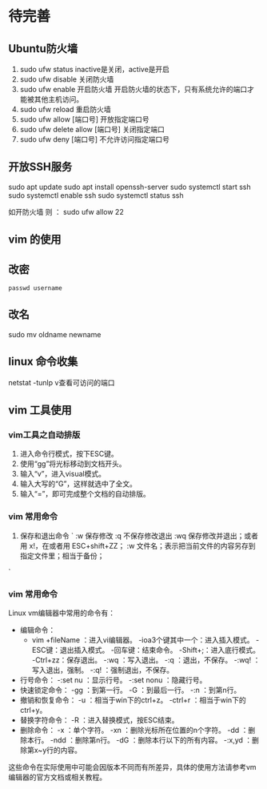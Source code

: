 # 待完善
##  Ubuntu防火墙

1. sudo ufw status   inactive是关闭，active是开启 
2. sudo ufw disable  关闭防火墙
3. sudo ufw enable 开启防火墙 开启防火墙的状态下，只有系统允许的端口才能被其他主机访问。
4. sudo ufw reload 重启防火墙
5. sudo ufw allow [端口号]   开放指定端口号
6. sudo ufw delete allow [端口号]  关闭指定端口
7. sudo ufw deny [端口号] 不允许访问指定端口号 

## 开放SSH服务
sudo apt update
sudo apt install openssh-server
sudo systemctl start ssh
sudo systemctl enable ssh
sudo systemctl status ssh

如开防火墙 则 ：
sudo ufw allow 22

## vim 的使用  


## 改密
    passwd username 
## 改名
sudo mv oldname newname
## linux 命令收集 

netstat  -tunlp  v查看可访问的端口



## vim 工具使用 

### vim工具之自动排版
1. 进入命令行模式，按下ESC键。
2. 使用“gg”将光标移动到文档开头。
3. 输入“v”，进入visual模式。
4. 输入大写的“G”，这样就选中了全文。
5. 输入“=”，即可完成整个文档的自动排版。 

### vim 常用命令 

1. 保存和退出命令
`
:w  保存修改
:q  不保存修改退出
:wq   保存修改并退出；或者用 x!，在或者用 ESC+shift+ZZ；
:w 文件名；表示把当前文件的内容另存到指定文件里；相当于备份；

`

### vim 常用命令 
Linux vm编辑器中常用的命令有：
- 编辑命令：
    - vim +fileName ：进入vi编辑器。
    -ioa3个键其中一个：进入插入模式。
    -ESC键：退出插入模式。
    -回车键：结束命令。
    -Shift+;：进入底行模式。
    -Ctrl+zz：保存退出。
    -:wq ：写入退出。
    -:q ：退出，不保存。
    -:wq! ：写入退出，强制。
    -:q! ：强制退出，不保存。
- 行号命令：
    -:set nu ：显示行号。
    -:set nonu ：隐藏行号。
- 快速锁定命令：
    -gg ：到第一行。
    -G ：到最后一行。
    -:n ：到第n行。
- 撤销和恢复命令：
    -u ：相当于win下的ctrl+z。
    -ctrl+r ：相当于win下的ctrl+y。
- 替换字符命令：
    -R ：进入替换模式，按ESC结束。
- 删除命令：
    -x ：单个字符。
    -xn ：删除光标所在位置的n个字符。
    -dd ：删除本行。
    -ndd ：删除第n行。
    -dG ：删除本行以下的所有内容。
    -:x,yd ：删除第x~y行的内容。

这些命令在实际使用中可能会因版本不同而有所差异，具体的使用方法请参考vm编辑器的官方文档或相关教程。
